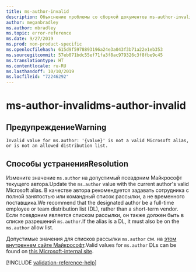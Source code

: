 ```yaml
---
title: ms-author-invalid
description: Объяснение проблемы со сборкой документов ms-author-invalid и способа ее устранения
author: meganbradley
ms.author: mbradley
ms.topic: error-reference
ms.date: 9/27/2019
ms.prod: non-product-specific
ms.openlocfilehash: 615d9f5978893196a24e3a043f3b71a22e1eb353
ms.sourcegitcommit: 57eb071bdc55ef71fa3f8ac979326c3f8fbe9c45
ms.translationtype: HT
ms.contentlocale: ru-RU
ms.lasthandoff: 10/10/2019
ms.locfileid: "72246292"
---
```

# <a name="ms-author-invalid"></a><span data-ttu-id="e4067-103">ms-author-invalid</span><span class="sxs-lookup"><span data-stu-id="e4067-103">ms-author-invalid</span></span>

## <a name="warning"></a><span data-ttu-id="e4067-104">Предупреждение</span><span class="sxs-lookup"><span data-stu-id="e4067-104">Warning</span></span>

`Invalid value for ms.author: '{value}' is not a valid Microsoft alias, or is not an allowed distribution list.`

## <a name="resolution"></a><span data-ttu-id="e4067-105">Способы устранения</span><span class="sxs-lookup"><span data-stu-id="e4067-105">Resolution</span></span>

<span data-ttu-id="e4067-106">Измените значение `ms.author` на допустимый псевдоним Майкрософт текущего автора.</span><span class="sxs-lookup"><span data-stu-id="e4067-106">Update the `ms.author` value with the current author's valid Microsoft alias.</span></span> <span data-ttu-id="e4067-107">В качестве автора рекомендуется задавать сотрудника с полной занятостью или командный список рассылки, а не временного поставщика.</span><span class="sxs-lookup"><span data-stu-id="e4067-107">We recommend that the designated author be a full-time employee or team distribution list (DL), rather than a short-term vendor.</span></span> <span data-ttu-id="e4067-108">Если псевдоним является списком рассылки, он также должен быть в списке разрешений `ms.author`.</span><span class="sxs-lookup"><span data-stu-id="e4067-108">If the alias is a DL, it must also be on the `ms.author` allow list.</span></span>

<span data-ttu-id="e4067-109">Допустимые значения для списков рассылки `ms.author` см. на [этом внутреннем сайте Майкрософт](https://docsmetadatatool.azurewebsites.net/allowlists).</span><span class="sxs-lookup"><span data-stu-id="e4067-109">Valid values for `ms.author` DLs can be found on [this Microsoft-internal site](https://docsmetadatatool.azurewebsites.net/allowlists).</span></span>

<!--make sure to add this file to your includes folder and verify the path-->
[!INCLUDE [validation-reference-help](includes/validation-reference-help.md)]
